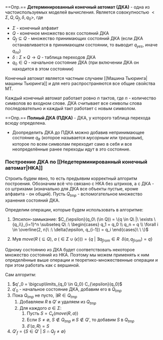 ==Опр.== **Детерминированный конечный автомат (ДКА)** - одна из частоиспользуемых моделей вычисления. Является совокупностью $<\Sigma, Q, Q_f, \delta, q_0 >$, где
- $\Sigma$ - конечный алфавит
- $Q$ - конечное множество всех состояний ДКА
- $Q_f \subseteq Q$ -  множество принимающих состояний ДКА (если ДКА останавливается в принимающем состоянии, то выводит $q_{yes}$, иначе $q_{no}$)
- $\delta : \Sigma \times Q \rightarrow Q$ - таблица переходов ДКА
- $q_0 \in Q$ - начальное состояние ДКА (при включении ДКА он находится в этом состоянии)

Конечный автомат является частным случаем [[Машина Тьюринга|машины Тьюринга]] и для него распространяются все общие свойства МТ.

Каждый конечный автомат работает ровно $n$ тактов, где $n$ - количество символов во входном слове. ДКА считывает все символы слова последовательно и каждый такт работает с новым символом.

==Опр.== **Полный ДКА (ПДКА)** - ДКА, у которого таблица перехода всюду определена.

- Доопределить ДКА до ПДКА можно добавив непринимающее состояние $q_{\#}$ (которое называется *мусорным* или *трешовым*), которое по всем символам переходит само в себя и все неопределённые ранее переходы идут в это состояние.

### Построение ДКА по [[Недетерминированный конечный автомат|НКА]]

Строить будем явно, то есть предъявим корректный алгоритм построения.
Обозначим всё что связано с НКА без штрихов, а с ДКА - со штрихами (изначально для ДКА все объекты пустые, кроме алфавита - он общий). Пусть $Q_{tmp}$ - вспомогательное множество хранения состояний ДКА. 

Определим операции, которые будем использовать в алгоритме:

1) Эпсилон-замыкание: $C_{\epsilon}(q_0\ (\in Q)) = \{q \in Q\ |\ \exists \{q_i\}_{i=1}^n \subseteq Q\ :\ \begin{cases} q_1 = q_0 \\ q_n = q \\ \forall i \in \overline{2, n}\ :\ \delta(\epsilon, q_{i-1}) = q_i \end{cases}\ \ \}$

2) Мув $move(R\ (\subseteq Q),\ a\ (\in \Sigma \cup \{\epsilon\})) = \{q\ |\ \exists q_{from} \in R\:\ \delta(a, q_{from}) = q\}$

Одному состоянию из ДКА будет соответствовать некоторое множество состояний из НКА. Поэтому мы можем применять к ним определённые выше операции и теоретико-множественные операции и при этом работать как с вершиной.

Сам алгоритм:

1) $q'_0 = \bigcup\limits_{q_0 \in Q_0} C_{\epsilon}(q_0)$
2) $q'_0$ - начальное состояние ДКА, добавим его в $Q_{tmp}$
3) Пока $Q_{tmp}$ не пусто, $\exists R \in Q_{tmp}$
	1) Добавляем $R$ в $Q'$ и удаляем из $Q_{tmp}$
	2) Для каждого $a \in \Sigma$:
		1) Пусть $S = C_{\epsilon}(move(R, a))$
		2) Если $S \neq \emptyset$, $S \not\in Q_{tmp}$ и $S \not\in Q'$, то добавим $S$ в $Q_{tmp}$
		3) $\delta'(a, R) = S$
4) $Q'_f = \{S \in Q'\ |\ S \cap Q_f \neq \emptyset\}$
